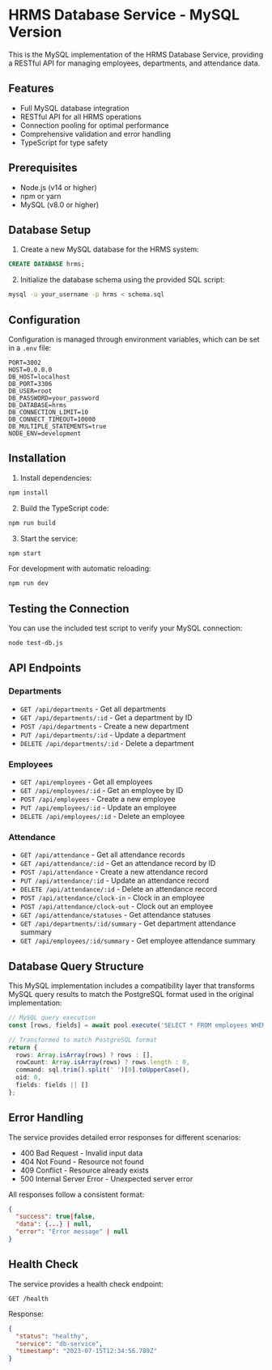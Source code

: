 # HRMS Database Service - MySQL Version

This is the MySQL implementation of the HRMS Database Service, providing a RESTful API for managing employees, departments, and attendance data.

## Features

- Full MySQL database integration
- RESTful API for all HRMS operations
- Connection pooling for optimal performance
- Comprehensive validation and error handling
- TypeScript for type safety

## Prerequisites

- Node.js (v14 or higher)
- npm or yarn
- MySQL (v8.0 or higher)

## Database Setup

1. Create a new MySQL database for the HRMS system:

```sql
CREATE DATABASE hrms;
```

2. Initialize the database schema using the provided SQL script:

```bash
mysql -u your_username -p hrms < schema.sql
```

## Configuration

Configuration is managed through environment variables, which can be set in a `.env` file:

```
PORT=3002
HOST=0.0.0.0
DB_HOST=localhost
DB_PORT=3306
DB_USER=root
DB_PASSWORD=your_password
DB_DATABASE=hrms
DB_CONNECTION_LIMIT=10
DB_CONNECT_TIMEOUT=10000
DB_MULTIPLE_STATEMENTS=true
NODE_ENV=development
```

## Installation

1. Install dependencies:

```bash
npm install
```

2. Build the TypeScript code:

```bash
npm run build
```

3. Start the service:

```bash
npm start
```

For development with automatic reloading:

```bash
npm run dev
```

## Testing the Connection

You can use the included test script to verify your MySQL connection:

```bash
node test-db.js
```

## API Endpoints

### Departments

- `GET /api/departments` - Get all departments
- `GET /api/departments/:id` - Get a department by ID
- `POST /api/departments` - Create a new department
- `PUT /api/departments/:id` - Update a department
- `DELETE /api/departments/:id` - Delete a department

### Employees

- `GET /api/employees` - Get all employees
- `GET /api/employees/:id` - Get an employee by ID
- `POST /api/employees` - Create a new employee
- `PUT /api/employees/:id` - Update an employee
- `DELETE /api/employees/:id` - Delete an employee

### Attendance

- `GET /api/attendance` - Get all attendance records
- `GET /api/attendance/:id` - Get an attendance record by ID
- `POST /api/attendance` - Create a new attendance record
- `PUT /api/attendance/:id` - Update an attendance record
- `DELETE /api/attendance/:id` - Delete an attendance record
- `POST /api/attendance/clock-in` - Clock in an employee
- `POST /api/attendance/clock-out` - Clock out an employee
- `GET /api/attendance/statuses` - Get attendance statuses
- `GET /api/departments/:id/summary` - Get department attendance summary
- `GET /api/employees/:id/summary` - Get employee attendance summary

## Database Query Structure

This MySQL implementation includes a compatibility layer that transforms MySQL query results to match the PostgreSQL format used in the original implementation:

```typescript
// MySQL query execution
const [rows, fields] = await pool.execute('SELECT * FROM employees WHERE id = ?', [id]);

// Transformed to match PostgreSQL format
return {
  rows: Array.isArray(rows) ? rows : [],
  rowCount: Array.isArray(rows) ? rows.length : 0,
  command: sql.trim().split(' ')[0].toUpperCase(),
  oid: 0,
  fields: fields || []
};
```

## Error Handling

The service provides detailed error responses for different scenarios:

- 400 Bad Request - Invalid input data
- 404 Not Found - Resource not found
- 409 Conflict - Resource already exists
- 500 Internal Server Error - Unexpected server error

All responses follow a consistent format:

```json
{
  "success": true|false,
  "data": {...} | null,
  "error": "Error message" | null
}
```

## Health Check

The service provides a health check endpoint:

```
GET /health
```

Response:

```json
{
  "status": "healthy",
  "service": "db-service",
  "timestamp": "2023-07-15T12:34:56.789Z"
}
```